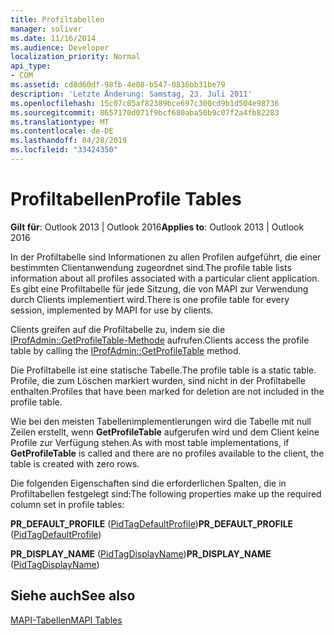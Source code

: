 ```yaml
---
title: Profiltabellen
manager: soliver
ms.date: 11/16/2014
ms.audience: Developer
localization_priority: Normal
api_type:
- COM
ms.assetid: cd8d60df-98fb-4e08-b547-0836bb31be79
description: 'Letzte Änderung: Samstag, 23. Juli 2011'
ms.openlocfilehash: 15c07c05af82389bce697c300cd9b1d504e98736
ms.sourcegitcommit: 8657170d071f9bcf680aba50b9c07f2a4fb82283
ms.translationtype: MT
ms.contentlocale: de-DE
ms.lasthandoff: 04/28/2019
ms.locfileid: "33424350"
---
```

# <a name="profile-tables"></a><span data-ttu-id="d3933-103">Profiltabellen</span><span class="sxs-lookup"><span data-stu-id="d3933-103">Profile Tables</span></span>

  
  
<span data-ttu-id="d3933-104">**Gilt für**: Outlook 2013 | Outlook 2016</span><span class="sxs-lookup"><span data-stu-id="d3933-104">**Applies to**: Outlook 2013 | Outlook 2016</span></span> 
  
<span data-ttu-id="d3933-105">In der Profiltabelle sind Informationen zu allen Profilen aufgeführt, die einer bestimmten Clientanwendung zugeordnet sind.</span><span class="sxs-lookup"><span data-stu-id="d3933-105">The profile table lists information about all profiles associated with a particular client application.</span></span> <span data-ttu-id="d3933-106">Es gibt eine Profiltabelle für jede Sitzung, die von MAPI zur Verwendung durch Clients implementiert wird.</span><span class="sxs-lookup"><span data-stu-id="d3933-106">There is one profile table for every session, implemented by MAPI for use by clients.</span></span> 
  
<span data-ttu-id="d3933-107">Clients greifen auf die Profiltabelle zu, indem sie die [IProfAdmin::GetProfileTable-Methode](iprofadmin-getprofiletable.md) aufrufen.</span><span class="sxs-lookup"><span data-stu-id="d3933-107">Clients access the profile table by calling the [IProfAdmin::GetProfileTable](iprofadmin-getprofiletable.md) method.</span></span> 
  
<span data-ttu-id="d3933-108">Die Profiltabelle ist eine statische Tabelle.</span><span class="sxs-lookup"><span data-stu-id="d3933-108">The profile table is a static table.</span></span> <span data-ttu-id="d3933-109">Profile, die zum Löschen markiert wurden, sind nicht in der Profiltabelle enthalten.</span><span class="sxs-lookup"><span data-stu-id="d3933-109">Profiles that have been marked for deletion are not included in the profile table.</span></span>
  
<span data-ttu-id="d3933-110">Wie bei den meisten Tabellenimplementierungen wird die Tabelle mit null Zeilen erstellt, wenn **GetProfileTable** aufgerufen wird und dem Client keine Profile zur Verfügung stehen.</span><span class="sxs-lookup"><span data-stu-id="d3933-110">As with most table implementations, if **GetProfileTable** is called and there are no profiles available to the client, the table is created with zero rows.</span></span> 
  
<span data-ttu-id="d3933-111">Die folgenden Eigenschaften sind die erforderlichen Spalten, die in Profiltabellen festgelegt sind:</span><span class="sxs-lookup"><span data-stu-id="d3933-111">The following properties make up the required column set in profile tables:</span></span>
  
 <span data-ttu-id="d3933-112">**PR_DEFAULT_PROFILE** ([PidTagDefaultProfile](pidtagdefaultprofile-canonical-property.md))</span><span class="sxs-lookup"><span data-stu-id="d3933-112">**PR_DEFAULT_PROFILE** ([PidTagDefaultProfile](pidtagdefaultprofile-canonical-property.md))</span></span> 
  
 <span data-ttu-id="d3933-113">**PR_DISPLAY_NAME** ([PidTagDisplayName](pidtagdisplayname-canonical-property.md))</span><span class="sxs-lookup"><span data-stu-id="d3933-113">**PR_DISPLAY_NAME** ([PidTagDisplayName](pidtagdisplayname-canonical-property.md))</span></span> 
  
## <a name="see-also"></a><span data-ttu-id="d3933-114">Siehe auch</span><span class="sxs-lookup"><span data-stu-id="d3933-114">See also</span></span>



[<span data-ttu-id="d3933-115">MAPI-Tabellen</span><span class="sxs-lookup"><span data-stu-id="d3933-115">MAPI Tables</span></span>](mapi-tables.md)

